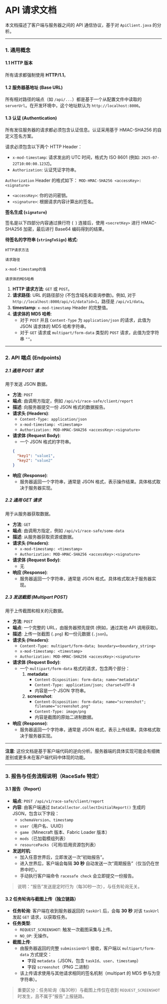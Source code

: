 # API 请求文档

本文档描述了客户端与服务器之间的 API 通信协议，基于对 `ApiClient.java` 的分析。

---

### **1. 通用概念**

#### **1.1 HTTP 版本**

所有请求都强制使用 **HTTP/1.1**。

#### **1.2 服务器基地址 (Base URL)**

所有相对路径的端点（如 `/api/...`）都是基于一个从配置文件中读取的 `serverUrl`。在开发环境中，这个地址默认为 `http://localhost:8000`。

#### **1.3 认证 (Authentication)**

所有发往服务器的请求都必须包含认证信息。认证采用基于 HMAC-SHA256 的自定义签名方案。

请求必须包含以下两个 HTTP Header：

*   `x-mod-timestamp`: 请求发出的 UTC 时间，格式为 ISO 8601 (例如: `2025-07-22T10:00:00.123Z`)。
*   `Authorization`: 认证凭证字符串。

`Authorization` Header 的格式如下：
`MOD-HMAC-SHA256 <accessKey>:<signature>`

*   `<accessKey>`: 你的访问密钥。
*   `<signature>`: 根据请求内容计算出的签名。

**签名生成 (`signature`)**

签名是以下四部分内容通过换行符 (`
`) 连接后，使用 `<secretKey>` 进行 HMAC-SHA256 加密，最后进行 Base64 编码得到的结果。

**待签名的字符串 (`stringToSign`) 格式:**
```
HTTP请求方法

请求路径

x-mod-timestamp的值

请求体的MD5哈希
```

1.  **HTTP 请求方法**: `GET` 或 `POST`。
2.  **请求路径**: URL 的路径部分 (不包含域名和查询参数)。例如, 对于 `http://localhost:8000/api/v1/data?id=1`，路径是 `/api/v1/data`。
3.  **timestamp**: `x-mod-timestamp` Header 的完整值。
4.  **请求体的 MD5 哈希**:
    *   对于 `POST` 并且 `Content-Type` 为 `application/json` 的请求，此值为 JSON 请求体的 MD5 哈希字符串。
    *   对于 `GET` 请求或 `multipart/form-data` 类型的 `POST` 请求，此值为空字符串 `""`。

---

### **2. API 端点 (Endpoints)**

##### **2.1 通用 POST 请求**

用于发送 JSON 数据。

*   **方法**: `POST`
*   **端点**: 由调用方指定，例如 `/api/v1/race-safe/client/report`
*   **描述**: 向服务器提交一份 JSON 格式的数据报告。
*   **请求头 (Headers)**:
    *   `Content-Type: application/json`
    *   `x-mod-timestamp: <timestamp>`
    *   `Authorization: MOD-HMAC-SHA256 <accessKey>:<signature>`
*   **请求体 (Request Body)**:
    *   一个 JSON 格式的字符串。
    ```json
    {
      "key1": "value1",
      "key2": "value2"
    }
    ```
*   **响应 (Response)**:
    *   服务器返回一个字符串，通常是 JSON 格式，表示操作结果。具体格式取决于服务器实现。

##### **2.2 通用 GET 请求**

用于从服务器获取数据。

*   **方法**: `GET`
*   **端点**: 由调用方指定，例如 `/api/v1/race-safe/some-data`
*   **描述**: 从服务器获取资源或数据。
*   **请求头 (Headers)**:
    *   `x-mod-timestamp: <timestamp>`
    *   `Authorization: MOD-HMAC-SHA256 <accessKey>:<signature>`
*   **请求体 (Request Body)**:
    *   无
*   **响应 (Response)**:
    *   服务器返回一个字符串，通常是 JSON 格式。具体格式取决于服务器实现。

##### **2.3 发送截图 (Multipart POST)**

用于上传截图和相关的元数据。

*   **方法**: `POST`
*   **端点**: 一个完整的 URL，由服务器预先提供 (例如，通过其他 API 调用获取)。
*   **描述**: 上传一张截图 (`.png`) 和一份元数据 (`.json`)。
*   **请求头 (Headers)**:
    *   `Content-Type: multipart/form-data; boundary=<boundary_string>`
    *   `x-mod-timestamp: <timestamp>`
    *   `Authorization: MOD-HMAC-SHA256 <accessKey>:<signature>`
*   **请求体 (Request Body)**:
    *   一个 `multipart/form-data` 格式的请求，包含两个部分：
        1.  **metadata**:
            *   `Content-Disposition: form-data; name="metadata"`
            *   `Content-Type: application/json; charset=UTF-8`
            *   内容是一个 JSON 字符串。
        2.  **screenshot**:
            *   `Content-Disposition: form-data; name="screenshot"; filename="screenshot.png"`
            *   `Content-Type: image/png`
            *   内容是截图的原始二进制数据。
*   **响应 (Response)**:
    *   服务器返回一个字符串，通常是 JSON 格式，表示上传结果。具体格式取决于服务器实现。

---

**注意**: 这份文档是基于客户端代码的逆向分析。服务器端的具体实现可能会有细微差别或更多未在客户端代码中体现的功能。

---

### 3. 报告与任务流程说明（RaceSafe 特定）

#### 3.1 报告（Report）

- **端点**: `POST /api/v1/race-safe/client/report`
- **内容**: 由客户端通过 `DataCollector.collectInitialReport()` 生成的 JSON，包含以下字段：
  - `schemaVersion`、`timestamp`
  - `user`（用户名、UUID）
  - `game`（Minecraft 版本、Fabric Loader 版本）
  - `mods`（已加载模组列表）
  - `resourcePacks`（可用/启用资源包列表）
- **发送时机**:
  - 加入任意世界后，立即发送一次“初始报告”。
  - 进入世界后，客户端会每隔 **30 秒** 自动发送一次“周期报告”（仅当仍在世界中时）。
  - 手动执行客户端命令 `racesafe check` 会立即提交一份报告。

> 说明：“报告”发送是定时行为（每30秒一次），与任务轮询无关。

#### 3.2 任务轮询与截图上传（独立链路）

- **任务轮询**: 客户端在收到服务器返回的 `taskUrl` 后，会每 **30 秒** 对该 `taskUrl` 发起 `GET` 请求，以获取任务。
- **任务类型**:
  - `REQUEST_SCREENSHOT`: 触发一次截图采集与上传。
  - `NO_OP`: 无操作。
- **截图上传**:
  - 由服务器返回的完整 `submissionUrl` 接收，客户端以 `multipart/form-data` 方式提交：
    - 字段 `metadata`（JSON，包含 `taskId`、`user`、`timestamp`）
    - 字段 `screenshot`（PNG 二进制）
  - 该上传请求使用与其他请求相同的签名机制（multipart 的 MD5 参与为空字符串）。

> 重要区分：任务轮询（每30秒）与截图上传仅在收到 `REQUEST_SCREENSHOT` 时发生，且不属于“报告”上报链路。
